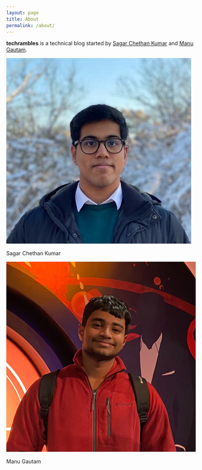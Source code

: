 ```yaml
---
layout: page
title: About
permalink: /about/
---
```


**techrambles** is a technical blog started by [Sagar Chethan Kumar](https://sagarspace.com) and [Manu Gautam](https://www.linkedin.com/in/manu-gautam-6b5064259/).

<div class="about-container">

  <div class="about-item">
    <img src="/assets/images/sagar.jpg" alt="Sagar Chethan Kumar">
    <p>Sagar Chethan Kumar</p>
  </div>

  <div class="about-item">
    <img src="/assets/images/manu.jpg" alt="Manu Gautam">
    <p>Manu Gautam</p>
  </div>

</div>
